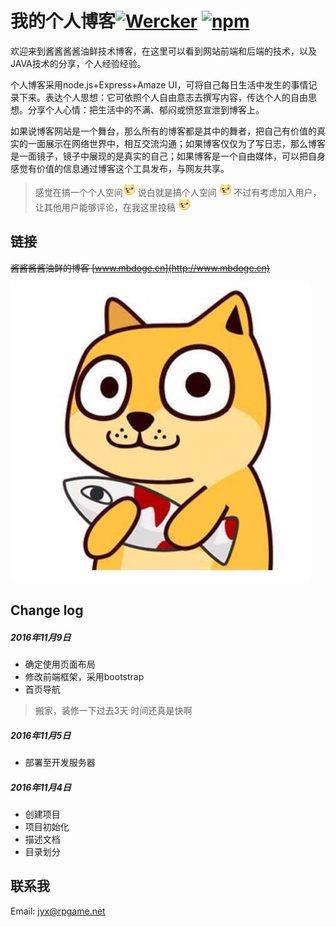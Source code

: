 # 我的个人博客[![Wercker](https://img.shields.io/wercker/ci/wercker/docs.svg)]() [![npm](https://img.shields.io/npm/v/npm.svg)]()
  欢迎来到酱酱酱酱油鲜技术博客，在这里可以看到网站前端和后端的技术，以及JAVA技术的分享，个人经验经验。

  个人博客采用node.js+Express+Amaze UI，可将自己每日生活中发生的事情记录下来。表达个人思想：它可依照个人自由意志去撰写内容，传达个人的自由思想。分享个人心情：把生活中的不满、郁闷或愤怒宣泄到博客上。

  如果说博客网站是一个舞台，那么所有的博客都是其中的舞者，把自己有价值的真实的一面展示在网络世界中，相互交流沟通；如果博客仅仅为了写日志，那么博客是一面镜子，镜子中展现的是真实的自己；如果博客是一个自由媒体，可以把自身感觉有价值的信息通过博客这个工具发布，与网友共享。
  >感觉在搞一个个人空间<img src="client/public/img/doge/a5c27d1ed21b0ef4cbeaac3adec451da81cb3e57.jpg" width = "20" height = "20" alt="doge" style=""/>
  说白就是搞个人空间 <img src="client/public/img/doge/a5c27d1ed21b0ef4cbeaac3adec451da81cb3e57.jpg" width = "20" height = "20" alt="doge" style=""/>
  不过有考虑加入用户，让其他用户能够评论，在我这里投稿 <img src="client/public/img/doge/a5c27d1ed21b0ef4cbeaac3adec451da81cb3e57.jpg" width = "20" height = "20" alt="doge" style=""/>

## 链接  
  ~~酱酱酱酱油鲜的博客 [www.mbdoge.cn](http://www.mbdoge.cn)~~

![doge抱小鱼](client/public/img/doge/a5b3f9fdfc03924596a233d28094a4c27c1e2551.jpg)

## Change log

##### 2016年11月9日
  * 确定使用页面布局
  * 修改前端框架，采用bootstrap
  * 首页导航


> 搬家，装修一下过去3天 时间还真是快啊

##### 2016年11月5日
  * 部署至开发服务器

##### 2016年11月4日
  * 创建项目
  * 项目初始化
  * 描述文档
  * 目录划分

## 联系我
Email: [jyx@rpgame.net](jyx@rpgame.net)
